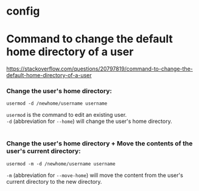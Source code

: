 # config

# Command to change the default home directory of a user
https://stackoverflow.com/questions/20797819/command-to-change-the-default-home-directory-of-a-user

### Change the user's home directory:

    usermod -d /newhome/username username


`usermod` is the command to edit an existing user. <br>
`-d` (abbreviation for `--home`) will change the user's home directory.  
<br>


### Change the user's home directory + Move the contents of the user's current directory:


    usermod -m -d /newhome/username username


`-m` (abbreviation for `--move-home`) will move the content from the user's current directory to the new directory.
